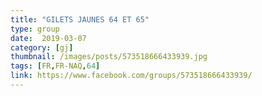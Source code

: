 ```yaml
---
title: "GILETS JAUNES 64 ET 65"
type: group
date:  2019-03-07
category: [gj]
thumbnail: /images/posts/573518666433939.jpg
tags: [FR,FR-NAQ,64]
link: https://www.facebook.com/groups/573518666433939/
---
```

